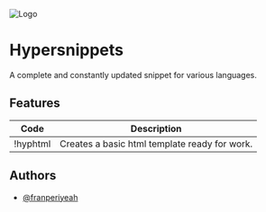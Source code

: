 
![Logo](https://i.postimg.cc/Y9vwrsf8/hypersnippetslogo.png)

    
# Hypersnippets

A complete and constantly updated snippet for various languages.

## Features

| Code        | Description |
| ----------- | ----------- |
| !hyphtml    | Creates a basic html template ready for work.       |

  
## Authors

- [@franperiyeah](https://www.github.com/franperiyeah)

  